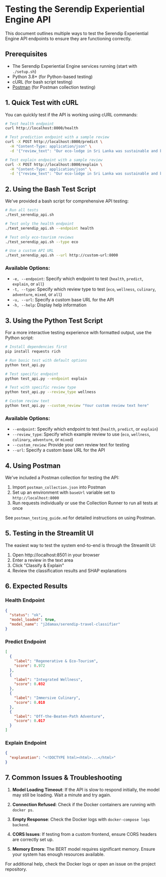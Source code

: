 # Testing the Serendip Experiential Engine API

This document outlines multiple ways to test the Serendip Experiential Engine API endpoints to ensure they are functioning correctly.

## Prerequisites

- The Serendip Experiential Engine services running (start with `./setup.sh`)
- Python 3.8+ (for Python-based testing)
- cURL (for bash script testing)
- [Postman](https://www.postman.com/downloads/) (for Postman collection testing)

## 1. Quick Test with cURL

You can quickly test if the API is working using cURL commands:

```bash
# Test health endpoint
curl http://localhost:8000/health

# Test prediction endpoint with a sample review
curl -X POST http://localhost:8000/predict \
  -H "Content-Type: application/json" \
  -d '{"review_text": "Our eco-lodge in Sri Lanka was sustainable and beautiful."}'

# Test explain endpoint with a sample review
curl -X POST http://localhost:8000/explain \
  -H "Content-Type: application/json" \
  -d '{"review_text": "Our eco-lodge in Sri Lanka was sustainable and beautiful."}'
```

## 2. Using the Bash Test Script

We've provided a bash script for comprehensive API testing:

```bash
# Run all tests
./test_serendip_api.sh

# Test only the health endpoint
./test_serendip_api.sh --endpoint health

# Test only eco-tourism reviews
./test_serendip_api.sh --type eco

# Use a custom API URL
./test_serendip_api.sh --url http://custom-url:8000
```

### Available Options:

- `-e, --endpoint`: Specify which endpoint to test (`health`, `predict`, `explain`, or `all`)
- `-t, --type`: Specify which review type to test (`eco`, `wellness`, `culinary`, `adventure`, `mixed`, or `all`)
- `-u, --url`: Specify a custom base URL for the API
- `-h, --help`: Display help information

## 3. Using the Python Test Script

For a more interactive testing experience with formatted output, use the Python script:

```bash
# Install dependencies first
pip install requests rich

# Run basic test with default options
python test_api.py

# Test specific endpoint
python test_api.py --endpoint explain

# Test with specific review type
python test_api.py --review_type wellness

# Custom review text
python test_api.py --custom_review "Your custom review text here"
```

### Available Options:

- `--endpoint`: Specify which endpoint to test (`health`, `predict`, or `explain`)
- `--review_type`: Specify which example review to use (`eco`, `wellness`, `culinary`, `adventure`, or `mixed`)
- `--custom_review`: Provide your own review text for testing
- `--url`: Specify a custom base URL for the API

## 4. Using Postman

We've included a Postman collection for testing the API:

1. Import `postman_collection.json` into Postman
2. Set up an environment with `baseUrl` variable set to `http://localhost:8000`
3. Run requests individually or use the Collection Runner to run all tests at once

See `postman_testing_guide.md` for detailed instructions on using Postman.

## 5. Testing in the Streamlit UI

The easiest way to test the system end-to-end is through the Streamlit UI:

1. Open http://localhost:8501 in your browser
2. Enter a review in the text area
3. Click "Classify & Explain"
4. Review the classification results and SHAP explanations

## 6. Expected Results

### Health Endpoint

```json
{
  "status": "ok",
  "model_loaded": true,
  "model_name": "j2damax/serendip-travel-classifier"
}
```

### Predict Endpoint

```json
[
  {
    "label": "Regenerative & Eco-Tourism",
    "score": 0.972
  },
  {
    "label": "Integrated Wellness",
    "score": 0.032
  },
  {
    "label": "Immersive Culinary",
    "score": 0.018
  },
  {
    "label": "Off-the-Beaten-Path Adventure",
    "score": 0.017
  }
]
```

### Explain Endpoint

```json
{
  "explanation": "<!DOCTYPE html><html>...</html>"
}
```

## 7. Common Issues & Troubleshooting

1. **Model Loading Timeout**: If the API is slow to respond initially, the model may still be loading. Wait a minute and try again.

2. **Connection Refused**: Check if the Docker containers are running with `docker ps`.

3. **Empty Response**: Check the Docker logs with `docker-compose logs backend`.

4. **CORS Issues**: If testing from a custom frontend, ensure CORS headers are correctly set up.

5. **Memory Errors**: The BERT model requires significant memory. Ensure your system has enough resources available.

For additional help, check the Docker logs or open an issue on the project repository.
